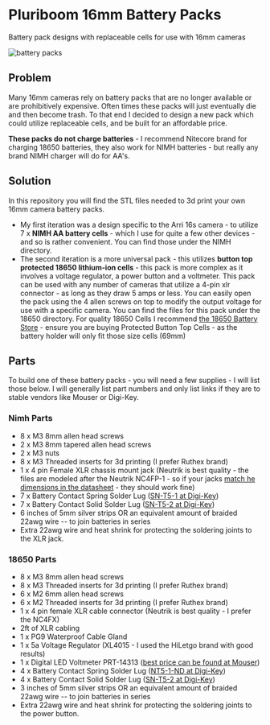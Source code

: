 # Pluriboom 16mm Battery Packs
Battery pack designs with replaceable cells for use with 16mm cameras

![battery packs](https://github.com/kamranjon/pluriboom-16mm-battery-packs/assets/3966239/7c333d91-380e-48c7-97ca-5c4fab63e699)

## Problem
Many 16mm cameras rely on battery packs that are no longer available or are prohibitively expensive. Often times these packs will just eventually die and then become trash. To that end I decided to design a new pack which could utilize replaceable cells, and be built for an affordable price. 

**These packs do not charge batteries** - I recommend Nitecore brand for charging 18650 batteries, they also work for NIMH batteries - but really any brand NIMH charger will do for AA's.

## Solution
In this repository you will find the STL files needed to 3d print your own 16mm camera battery packs. 

- My first iteration was a design specific to the Arri 16s camera - to utilize 7 x **NIMH AA battery cells** - which I use for quite a few other devices - and so is rather convenient. You can find those under the NIMH directory.
- The second iteration is a more universal pack - this utilizes **button top protected 18650 lithium-ion cells** -  this pack is more complex as it involves a voltage regulator, a power button and a voltmeter. This pack can be used with any number of cameras that utilize a 4-pin xlr connector - as long as they draw 5 amps or less. You can easily open the pack using the 4 allen screws on top to modify the output voltage for use with a specific camera.  You can find the files for this pack under the 18650 directory. For quality 18650 Cells I recommend [the 18650 Battery Store](https://www.18650batterystore.com/collections/protected-button-top-18650-batteries) - ensure you are buying Protected Button Top Cells - as the battery holder will only fit those size cells (69mm)

## Parts
To build one of these battery packs - you will need a few supplies - I will list those below. I will generally list part numbers and only list links if they are to stable vendors like Mouser or Digi-Key.

### Nimh Parts
- 8 x M3 8mm allen head screws
- 2 x M3 8mm tapered allen head screws
- 2 x M3 nuts
- 8 x M3 Threaded inserts for 3d printing (I prefer Ruthex brand)
- 1 x 4 pin Female XLR chassis mount jack (Neutrik is best quality - the files are modeled after the Neutrik NC4FP-1 - so if your jacks [match he dimensions in the datasheet](https://www.neutrik.com/media/8436/download/nc4fp-1-1.pdf?v=1) - they should work fine)
- 7 x Battery Contact Spring Solder Lug ([SN-T5-1 at Digi-Key](https://www.digikey.com/en/products/detail/mpd-memory-protection-devices/SN-T5-1/2439583))
- 7 x Battery Contact Solid Solder Lug ([SN-T5-2 at Digi-Key](https://www.digikey.com/en/products/detail/mpd-memory-protection-devices/SN-T5-2/2439587))
- 6 inches of 5mm silver strips OR an equivalent amount of braided 22awg wire -- to join batteries in series 
- Extra 22awg wire and heat shrink for protecting the soldering joints to the XLR jack.

### 18650 Parts
- 8 x M3 8mm allen head screws
- 8 x M3 Threaded inserts for 3d printing (I prefer Ruthex brand)
- 6 x M2 6mm allen head screws
- 6 x M2 Threaded inserts for 3d printing (I prefer Ruthex brand)
- 1 x 4 pin female XLR cable connector (Neutrik is best quality - I prefer the NC4FX)
- 2ft of XLR cabling
- 1 x PG9 Waterproof Cable Gland
- 1 x 5a Voltage Regulator (XL4015 - I used the HiLetgo brand with good results)
- 1 x Digital LED Voltmeter PRT-14313 ([best price can be found at Mouser](https://www.mouser.com/ProductDetail/SparkFun/PRT-14313))
- 4 x Battery Contact Spring Solder Lug ([NT5-1-ND at Digi-Key](https://www.digikey.com/en/products/detail/mpd-memory-protection-devices/SN-T5-1/2439583))
- 4 x Battery Contact Solid Solder Lug ([SN-T5-2 at Digi-Key](https://www.digikey.com/en/products/detail/mpd-memory-protection-devices/SN-T5-2/2439587))
- 3 inches of 5mm silver strips OR an equivalent amount of braided 22awg wire -- to join batteries in series
- Extra 22awg wire and heat shrink for protecting the soldering joints to the power button.
